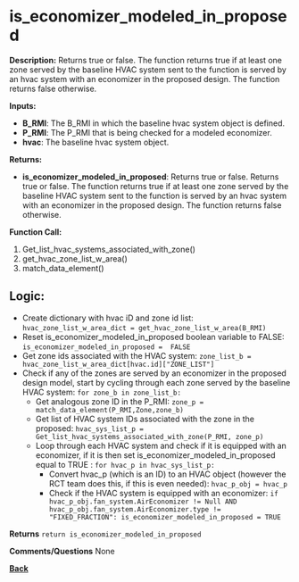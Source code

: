 # is_economizer_modeled_in_proposed  

**Description:** Returns true or false. The function returns true if at least one zone served by the baseline HVAC system sent to the function is served by an hvac system with an economizer in the proposed design. The function returns false otherwise. 

**Inputs:**  
- **B_RMI**: The B_RMI in which the baseline hvac system object is defined. 
- **P_RMI**: The P_RMI that is being checked for a modeled economizer. 
- **hvac**: The baseline hvac system object.

**Returns:**  
- **is_economizer_modeled_in_proposed**: Returns true or false. Returns true or false. The function returns true if at least one zone served by the baseline HVAC system sent to the function is served by an hvac system with an economizer in the proposed design. The function returns false otherwise.      
 
**Function Call:**  
1. Get_list_hvac_systems_associated_with_zone()   
2. get_hvac_zone_list_w_area()   
3. match_data_element()   

## Logic:  
- Create dictionary with hvac iD and zone id list: `hvac_zone_list_w_area_dict = get_hvac_zone_list_w_area(B_RMI)`  
- Reset is_economizer_modeled_in_proposed boolean variable to FALSE: `is_economizer_modeled_in_proposed =  FALSE`  
- Get zone ids associated with the HVAC system: `zone_list_b = hvac_zone_list_w_area_dict[hvac.id]["ZONE_LIST"]`  
- Check if any of the zones are served by an economizer in the proposed design model, start by cycling through each zone served by the baseline HVAC system: `for zone_b in zone_list_b:`  
    - Get analogous zone ID in the P_RMI: `zone_p = match_data_element(P_RMI,Zone,zone_b)`  
    - Get list of HVAC system IDs associated with the zone in the proposed: `hvac_sys_list_p = Get_list_hvac_systems_associated_with_zone(P_RMI, zone_p)`  
    - Loop through each HVAC system and check if it is equipped with an economizer, if it is then set is_economizer_modeled_in_proposed equal to TRUE : `for hvac_p in hvac_sys_list_p:`  
        - Convert hvac_p (which is an ID) to an HVAC object (however the RCT team does this, if this is even needed): `hvac_p_obj = hvac_p`  
        - Check if the HVAC system is equipped with an economizer: `if hvac_p_obj.fan_system.AirEconomizer != Null AND hvac_p_obj.fan_system.AirEconomizer.type != "FIXED_FRACTION": is_economizer_modeled_in_proposed = TRUE`       

**Returns** `return is_economizer_modeled_in_proposed`  

**Comments/Questions**  None   


**[Back](../_toc.md)**
